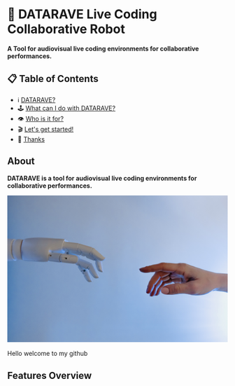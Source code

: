 #  🦾 DATARAVE Live Coding Collaborative Robot 

**A Tool for audiovisual live coding environments for collaborative performances.**

## 📋 Table of Contents
- ℹ️ [DATARAVE?](#about)
- 🕹️ [What can I do with DATARAVE?](#features-overview)
- 👁️‍ [Who is it for?](#-vision--goals)
- 🎬 [Let's get started!](#-install)
- 🤍 [Thanks](#-thanks)

## About 

**DATARAVE is a tool for audiovisual live coding environments for collaborative performances.**

![COLLAB!](images/pexels-tara-winstead-8386434.jpg)

Hello welcome to my github

## Features Overview

